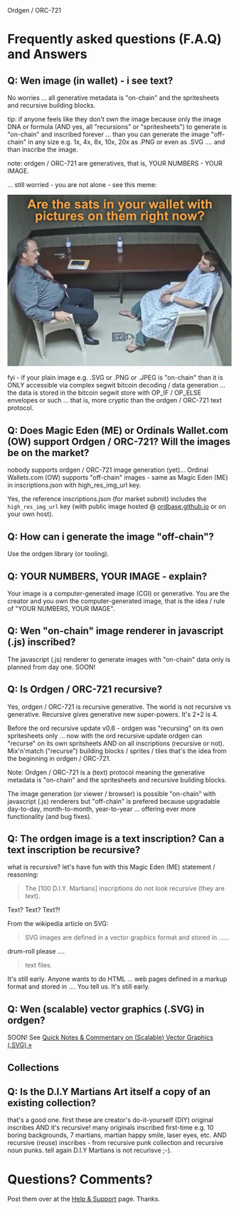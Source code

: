 Ordgen / ORC-721

#  Frequently asked questions  (F.A.Q) and Answers


## Q: Wen image (in wallet) - i see text?

No worries ... all generative metadata is "on-chain" and the spritesheets and recursive building blocks.

tip:  if anyone feels like they don't own the image because only the image DNA or formula (AND yes, all "recursions" or "spritesheets")  to generate is "on-chain" and inscribed forever ... than you can generate the image "off-chain" in any size e.g. 1x, 4x, 8x, 10x, 20x as .PNG
or even as .SVG .... and than inscribe the image.

note: ordgen / ORC-721 are generatives, that is, YOUR NUMBERS - YOUR IMAGE.


... still worried - you are not alone - see this meme:

![](i/sats.png)

fyi -  if your plain image e.g. .SVG or .PNG or .JPEG is "on-chain" than it is ONLY accessible via complex segwit bitcoin decoding / data generation  ... the data is stored in the bitcoin segwit store with OP_IF / OP_ELSE envelopes or such ... that is, more cryptic than the ordgen / ORC-721 text protocol.


## Q:  Does Magic Eden (ME) or Ordinals Wallet.com (OW) support Ordgen / ORC-721? Will the images be on the market?

nobody supports ordgen / ORC-721 image generation (yet)...   Ordinal Wallets.com (OW) supports "off-chain" images - same as Magic Eden (ME) in inscriptions.json with  high_res_img_url key.

Yes, the reference inscriptions.json (for market submit)
includes the `high_res_img_url` key
(with public image hosted @ [ordbase.github.io](https://ordbase.github.io/)
or on your own host).




## Q:  How can i generate the  image "off-chain"?

Use the ordgen library (or tooling).


## Q:  YOUR NUMBERS, YOUR IMAGE - explain?

Your image is a computer-generated image (CGI) or generative.
You  are the creator and you own the computer-generated image,
that is the idea / rule of "YOUR NUMBERS, YOUR IMAGE".



## Q:  Wen "on-chain" image renderer in javascript (.js) inscribed?

The javascript (.js) renderer to generate images with "on-chain" data only
is planned from day one. SOON!




## Q: Is Ordgen / ORC-721 recursive?

Yes, ordgen / ORC-721 is recursive generative. The world
is not recursive vs generative.
Recursive gives generative new super-powers. It's 2+2 is 4.

Before the ord recursive update v0.6 - ordgen was "recursing"
on its own spritesheets only ... now with the ord recursive update
ordgen can "recurse" on its own spritsheets AND on all inscriptions (recursive or not). Mix'n'match ("recurse") building blocks / sprites / tiles  that's the idea from the beginning in ordgen / ORC-721.


Note: Ordgen / ORC-721 is a (text) protocol meaning
the generative metadata is "on-chain" and the spritesheets and recursive building blocks.

The image generation (or viewer / browser) is possible "on-chain"
with javascript (.js) renderers
but "off-chain" is prefered because upgradable day-to-day, month-to-month, year-to-year ... offering ever more functionality (and bug fixes).




## Q:  The ordgen image is a text inscription? Can a text inscription be recursive?

what is recursive? let's have fun with this Magic Eden (ME) statement / reasoning:

> The [100 D.I.Y. Martians] inscriptions do not look recursive (they are text).

Text? Text? Text?!

From the wikipedia article on SVG:

> SVG images are defined in a vector graphics format and stored in ......
>

drum-roll please ....

>  text files.

It's still early. Anyone wants to do HTML ...    web pages defined in a markup format and stored in ....  You tell us.    It's still early.




## Q: Wen (scalable) vector graphics (.SVG) in ordgen?

SOON!
See [Quick Notes & Commentary on (Scalable) Vector Graphics (.SVG) »](SVG.md)






## Collections


## Q: Is the D.I.Y Martians Art itself a copy of an existing collection?

that's a good one.  first these are creator's do-it-yourself (DIY) original inscribes AND  it's recursive!  many originals inscribed first-time e.g. 10 boring backgrounds, 7 martians, martian happy smile, laser eyes, etc.  AND recursive (reuse) inscribes - from recursive punk collection and recursive noun punks.  tell again D.I.Y Martians is not recurisve ;-).









# Questions? Comments?

Post them over at the [Help & Support](https://github.com/geraldb/help) page. Thanks.

